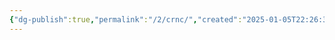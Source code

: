 ```yaml
---
{"dg-publish":true,"permalink":"/2/crnc/","created":"2025-01-05T22:26:35.984+09:00","updated":"2025-06-03T20:05:58.487+09:00"}
---
```


